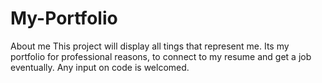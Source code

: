 # My-Portfolio
About me
This project will display all tings that represent me. Its my portfolio for professional reasons, to connect to my resume and get a job eventually. Any input on code is welcomed.
